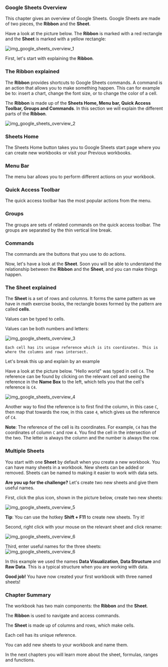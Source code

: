 ### Google Sheets Overview



This chapter gives an overview of Google Sheets. Google Sheets are made of two pieces, the **Ribbon** and the **Sheet**.

Have a look at the picture below. The **Ribbon** is marked with a red rectangle and the **Sheet** is marked with a yellow rectangle:

![img_google_sheets_overview_1](https://user-images.githubusercontent.com/47166768/191905519-d722ba8a-cc30-43c5-a433-97335a8a1506.png)

First, let's start with explaining the **Ribbon**.




### The Ribbon explained

The **Ribbon** provides shortcuts to Google Sheets commands. A command is an action that allows you to make something happen. This can for example be to: insert a chart, change the font size, or to change the color of a cell.

The **Ribbon** is made up of the **Sheets Home, Menu bar, Quick Access Toolbar, Groups and Commands**. In this section we will explain the different parts of the **Ribbon**.

![img_google_sheets_overview_2](https://user-images.githubusercontent.com/47166768/191905776-963b9928-648c-4691-923a-e8c1e724f7d0.png)



### Sheets Home

The Sheets Home button takes you to Google Sheets start page where you can create new workbooks or visit your Previous workbooks.


### Menu Bar

The menu bar allows you to perform different actions on your workbook.


### Quick Access Toolbar

The quick access toolbar has the most popular actions from the menu.


### Groups

The groups are sets of related commands on the quick access toolbar. The groups are separated by the thin vertical line break.


### Commands

The commands are the buttons that you use to do actions.

Now, let's have a look at the **Sheet**. Soon you will be able to understand the relationship between the **Ribbon** and the **Sheet**, and you can make things happen.



### The Sheet explained

The **Sheet** is a set of rows and columns. It forms the same pattern as we have in math exercise books, the rectangle boxes formed by the pattern are called **cells**.

Values can be typed to cells.

Values can be both numbers and letters:


![img_google_sheets_overview_3](https://user-images.githubusercontent.com/47166768/191906138-47492975-2af0-4e91-82b2-296dc317decc.png)

```
Each cell has its unique reference which is its coordinates. This is where the columns and rows intersect.
```

Let's break this up and explain by an example

Have a look at the picture below. "Hello world" was typed in cell `C4`. The reference can be found by clicking on the relevant cell and seeing the reference in the **Name Box** to the left, which tells you that the cell's reference is `C4`.

![img_google_sheets_overview_4](https://user-images.githubusercontent.com/47166768/191906333-c2d6f043-262f-434f-86f1-48e5def4bb93.png)

Another way to find the reference is to first find the column, in this case `C`, then map that towards the row, in this case `4`, which gives us the reference of `C4`.


**Note**: The reference of the cell is its coordinates. For example, `C4` has the coordinates of column `C` and row `4`. You find the cell in the intersection of the two. The letter is always the column and the number is always the row.




### Multiple Sheets

You start with one **Sheet** by default when you create a new workbook. You can have many sheets in a workbook. New sheets can be added or removed. Sheets can be named to making it easier to work with data sets.

**Are you up for the challenge?** Let's create two new sheets and give them useful names.

First, click the plus icon, shown in the picture below, create two new sheets:

![img_google_sheets_overview_5](https://user-images.githubusercontent.com/47166768/191906857-77e44ddf-ca8d-4433-b376-8c4ebad01f89.png)

**Tip**: You can use the hotkey **Shift + F11** to create new sheets. Try it!

Second, right click with your mouse on the relevant sheet and click rename:

![img_google_sheets_overview_6](https://user-images.githubusercontent.com/47166768/191906934-e7d3ac57-1f63-4cb1-8666-71499e67ac72.png)

Third, enter useful names for the three sheets:
![img_google_sheets_overview_6](https://user-images.githubusercontent.com/47166768/191907104-42eaf64e-519c-4781-a812-f81ca4bce113.png)


In this example we used the names **Data Visualization**, **Data Structure** and **Raw Data**. This is a typical structure when you are working with data.

**Good job!** You have now created your first workbook with three named sheets!




### Chapter Summary

The workbook has two main components: the **Ribbon** and the **Sheet**.

The **Ribbon** is used to navigate and access commands.

The **Sheet** is made up of columns and rows, which make cells.

Each cell has its unique reference.

You can add new sheets to your workbook and name them.

In the next chapters you will learn more about the sheet, formulas, ranges and functions.

